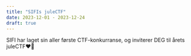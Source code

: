 ```yaml
---
title: "SIFIs juleCTF"
date: 2023-12-01 - 2023-12-24
draft: true
---
```


SIFI har laget sin aller første CTF-konkurranse, og inviterer DEG til årets juleCTF❤️🥰
